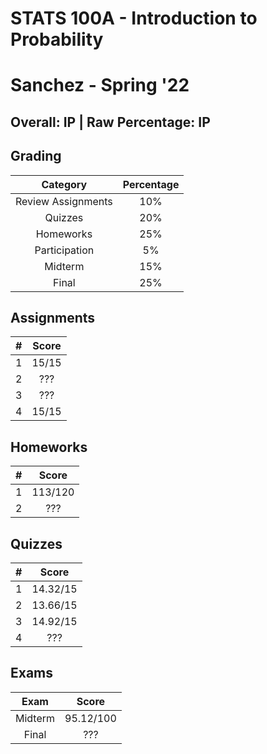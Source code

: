 # STATS 100A - Introduction to Probability

# Sanchez - Spring '22

## Overall: IP | Raw Percentage: IP

## Grading

|      Category      | Percentage |
| :----------------: | :--------: |
| Review Assignments |    10%     |
|      Quizzes       |    20%     |
|     Homeworks      |    25%     |
|   Participation    |     5%     |
|      Midterm       |    15%     |
|       Final        |    25%     |

## Assignments

|  #   | Score |
| :--: | :---: |
|  1   | 15/15 |
|  2   |  ???  |
|  3   |  ???  |
|  4   | 15/15 |

## Homeworks

|  #   |  Score  |
| :--: | :-----: |
|  1   | 113/120 |
|  2   |   ???   |

## Quizzes

|  #   |  Score   |
| :--: | :------: |
|  1   | 14.32/15 |
|  2   | 13.66/15 |
|  3   | 14.92/15 |
|  4   |   ???    |

## Exams

|  Exam   |   Score   |
| :-----: | :-------: |
| Midterm | 95.12/100 |
|  Final  |    ???    |

